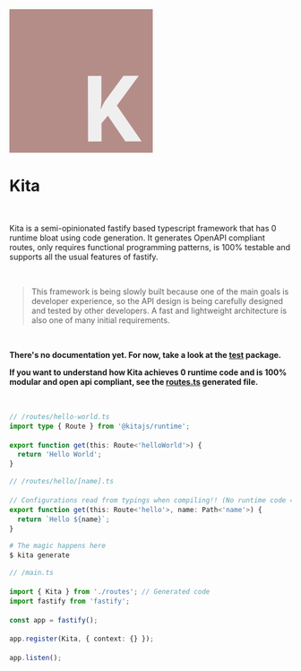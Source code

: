 <a href="https://github.com/arthurfiorette/kita">
  <img src="./assets/logo.png" height="256">
</a>

<br />
 
<h1>Kita</h1>

<br />

Kita is a semi-opinionated fastify based typescript framework that has 0 runtime bloat
using code generation. It generates OpenAPI compliant routes, only requires functional
programming patterns, is 100% testable and supports all the usual features of fastify.

<br />

> This framework is being slowly built because one of the main goals is developer
> experience, so the API design is being carefully designed and tested by other
> developers. A fast and lightweight architecture is also one of many initial
> requirements.

<br />

**There's no documentation yet. For now, take a look at the [test](packages/test-package)
package.**

**If you want to understand how Kita achieves 0 runtime code and is 100% modular and open
api compliant, see the [routes.ts](packages/test-package/src/routes.ts) generated file.**

<br />

```ts
// /routes/hello-world.ts
import type { Route } from '@kitajs/runtime';

export function get(this: Route<'helloWorld'>) {
  return 'Hello World';
}
```

```ts
// /routes/hello/[name].ts

// Configurations read from typings when compiling!! (No runtime code = blazingly fast ⚡)
export function get(this: Route<'hello'>, name: Path<'name'>) {
  return `Hello ${name}`;
}
```

```sh
# The magic happens here
$ kita generate
```

```ts
// /main.ts

import { Kita } from './routes'; // Generated code
import fastify from 'fastify';

const app = fastify();

app.register(Kita, { context: {} });

app.listen();
```

<br />
